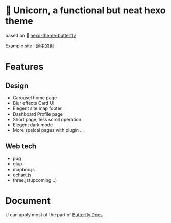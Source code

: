 # 🦄️ Unicorn, a functional but neat hexo theme

based on 🦋 [hexo-theme-butterfly](https://github.com/jerryc127/hexo-theme-butterfly)

Example site : [途中的树](https://zkpeace.com/blog-cn/)
# Features
## Design

- Carousel home page
- Blur effects Card UI
- Elegent site map footer
- Dashboard Profile page
- Short page, less scroll operation
- Elegent dark mode
- More speical pages with plugin ...

## Web tech

- pug
- glup
- mapbox.js
- echart.js
- three.js(upcoming...)
# Document

U can apply most of the part of [Butterfly Docs](https://butterfly.js.org/posts/21cfbf15/)



